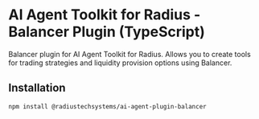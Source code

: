 # AI Agent Toolkit for Radius - Balancer Plugin (TypeScript)

Balancer plugin for AI Agent Toolkit for Radius. Allows you to create tools for trading strategies and liquidity provision options using Balancer.

## Installation
```
npm install @radiustechsystems/ai-agent-plugin-balancer
```
